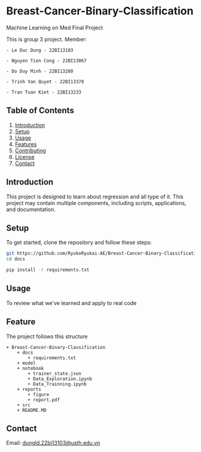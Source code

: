 # Breast-Cancer-Binary-Classification
Machine Learning on Med Final Project

This is group 3 project. Member:

    - Le Duc Dung - 22BI13103

    - Nguyen Tien Cong - 22BI13067

    - Do Duy Minh - 22BI13280

    - Trinh Van Quyet - 22BI13378
    
    - Tran Tuan Kiet - 22BI13233

## Table of Contents
1. [Introduction](#introduction)
2. [Setup](#setup)
3. [Usage](#usage)
4. [Features](#features)
5. [Contributing](#contributing)
6. [License](#license)
7. [Contact](#contact)

## Introduction

This project is designed to learn about regression and all type of it. This project may contain multiple components, including scripts, applications, and documentation.

## Setup

To get started, clone the repository and follow these steps:

```bash
git https://github.com/RyukoRyukai-AE/Breast-Cancer-Binary-Classification.git
cd docs

pip install -r requirements.txt
```

## Usage

To review what we've learned and apply to real code

## Feature

The project follows this structure

```
+ Breast-Cancer-Binary-Classification
    + docs
        + requirements.txt
    + model
    + notebook
        + trainer_state.json
        + Data_Exploration.ipynb
        + Data_Trainning.ipynb
    + reports
        + figure
        + report.pdf
    + src
    + README.MD
```

## Contact

Email: dungld.22bi13103@usth.edu.vn
